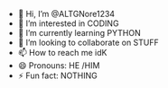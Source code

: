 - 👋 Hi, I’m @ALTGNore1234
- 👀 I’m interested in CODING
- 🌱 I’m currently learning PYTHON
- 💞️ I’m looking to collaborate on STUFF
- 📫 How to reach me idK
- 😄 Pronouns: HE /HIM
- ⚡ Fun fact: NOTHING 

<!---
ALTGNore1234/ALTGNore1234 is a ✨ special ✨ repository because its `README.md` (this file) appears on your GitHub profile.
You can click the Preview link to take a look at your changes.
--->
